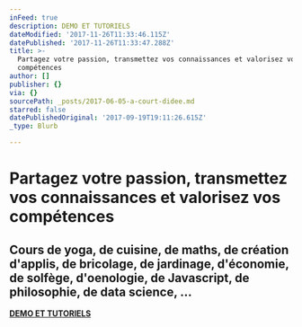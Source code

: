 ```yaml
---
inFeed: true
description: DEMO ET TUTORIELS
dateModified: '2017-11-26T11:33:46.115Z'
datePublished: '2017-11-26T11:33:47.288Z'
title: >-
  Partagez votre passion, transmettez vos connaissances et valorisez vos
  compétences
author: []
publisher: {}
via: {}
sourcePath: _posts/2017-06-05-a-court-didee.md
starred: false
datePublishedOriginal: '2017-09-19T19:11:26.615Z'
_type: Blurb

---
```

# Partagez votre passion, transmettez vos connaissances et valorisez vos compétences

## Cours de yoga, de cuisine, de maths, de création d'applis, de bricolage, de jardinage, d'économie, de solfège, d'oenologie, de Javascript, de philosophie, de data science, ...

**[DEMO ET TUTORIELS][0]**

[0]: https://cyboolo-demo.netlify.com/